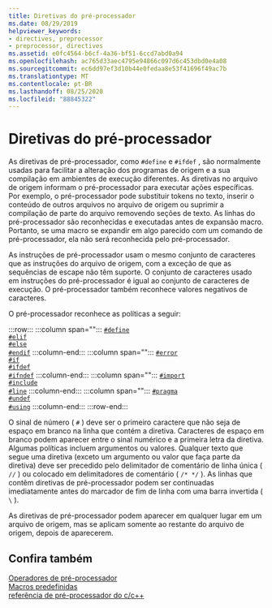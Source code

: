 ```yaml
---
title: Diretivas do pré-processador
ms.date: 08/29/2019
helpviewer_keywords:
- directives, preprocessor
- preprocessor, directives
ms.assetid: e0fc4564-b6cf-4a36-bf51-6ccd7abd0a94
ms.openlocfilehash: ac765d33aec4795e94866c097d6c453dbd0e4a08
ms.sourcegitcommit: ec6dd97ef3d10b44e0fedaa8e53f41696f49ac7b
ms.translationtype: MT
ms.contentlocale: pt-BR
ms.lasthandoff: 08/25/2020
ms.locfileid: "88845322"
---
```

# <a name="preprocessor-directives"></a>Diretivas do pré-processador

As diretivas de pré-processador, como `#define` e `#ifdef` , são normalmente usadas para facilitar a alteração dos programas de origem e a sua compilação em ambientes de execução diferentes. As diretivas no arquivo de origem informam o pré-processador para executar ações específicas. Por exemplo, o pré-processador pode substituir tokens no texto, inserir o conteúdo de outros arquivos no arquivo de origem ou suprimir a compilação de parte do arquivo removendo seções de texto. As linhas do pré-processador são reconhecidas e executadas antes de expansão macro. Portanto, se uma macro se expandir em algo parecido com um comando de pré-processador, ela não será reconhecida pelo pré-processador.

As instruções de pré-processador usam o mesmo conjunto de caracteres que as instruções do arquivo de origem, com a exceção de que as sequências de escape não têm suporte. O conjunto de caracteres usado em instruções do pré-processador é igual ao conjunto de caracteres de execução. O pré-processador também reconhece valores negativos de caracteres.

O pré-processador reconhece as políticas a seguir:

:::row:::
   :::column span="":::
      [`#define`](../preprocessor/hash-define-directive-c-cpp.md)\
      [`#elif`](../preprocessor/hash-if-hash-elif-hash-else-and-hash-endif-directives-c-cpp.md)\
      [`#else`](../preprocessor/hash-if-hash-elif-hash-else-and-hash-endif-directives-c-cpp.md)\
      [`#endif`](../preprocessor/hash-if-hash-elif-hash-else-and-hash-endif-directives-c-cpp.md)
   :::column-end:::
   :::column span="":::
      [`#error`](../preprocessor/hash-error-directive-c-cpp.md)\
      [`#if`](../preprocessor/hash-if-hash-elif-hash-else-and-hash-endif-directives-c-cpp.md)\
      [`#ifdef`](../preprocessor/hash-ifdef-and-hash-ifndef-directives-c-cpp.md)\
      [`#ifndef`](../preprocessor/hash-ifdef-and-hash-ifndef-directives-c-cpp.md)
   :::column-end:::
   :::column span="":::
      [`#import`](../preprocessor/hash-import-directive-cpp.md)\
      [`#include`](../preprocessor/hash-include-directive-c-cpp.md)\
      [`#line`](../preprocessor/hash-line-directive-c-cpp.md)
   :::column-end:::
   :::column span="":::
      [`#pragma`](../preprocessor/pragma-directives-and-the-pragma-keyword.md)\
      [`#undef`](../preprocessor/hash-undef-directive-c-cpp.md)\
      [`#using`](../preprocessor/hash-using-directive-cpp.md)
   :::column-end:::
:::row-end:::

O sinal de número ( `#` ) deve ser o primeiro caractere que não seja de espaço em branco na linha que contém a diretiva. Caracteres de espaço em branco podem aparecer entre o sinal numérico e a primeira letra da diretiva. Algumas políticas incluem argumentos ou valores. Qualquer texto que segue uma diretiva (exceto um argumento ou valor que faça parte da diretiva) deve ser precedido pelo delimitador de comentário de linha única ( `//` ) ou colocado em delimitadores de comentário ( `/* */` ). As linhas que contêm diretivas de pré-processador podem ser continuadas imediatamente antes do marcador de fim de linha com uma barra invertida ( `\` ).

As diretivas de pré-processador podem aparecer em qualquer lugar em um arquivo de origem, mas se aplicam somente ao restante do arquivo de origem, depois de aparecerem.

## <a name="see-also"></a>Confira também

[Operadores de pré-processador](../preprocessor/preprocessor-operators.md)\
[Macros predefinidas](../preprocessor/predefined-macros.md)\
[referência de pré-processador do c/c++](../preprocessor/c-cpp-preprocessor-reference.md)
